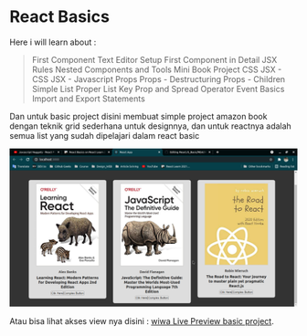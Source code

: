 # React Basics

Here i will learn about :

> First Component
> Text Editor Setup
> First Component in Detail
> JSX Rules
> Nested Components and Tools
> Mini Book Project
> CSS
> JSX - CSS
> JSX - Javascript
> Props
> Props - Destructuring
> Props - Children
> Simple List
> Proper List
> Key Prop and Spread Operator
> Event Basics
> Import and Export Statements

Dan untuk basic project disini membuat simple project amazon book dengan teknik grid sederhana untuk designnya,
dan untuk reactnya adalah semua list yang sudah dipelajari dalam react basic 

![dasar react js with grid.](/Images/SS-Wiwa-1.png "Screenshot basic react project")

Atau bisa lihat akses view nya disini : [wiwa Live Preview basic project](wiwa-reactbasicprojectbegin).
